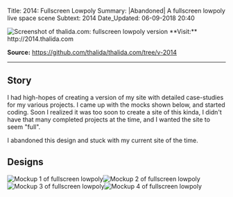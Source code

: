 Title:          2014: Fullscreen Lowpoly
Summary:        |Abandoned| A fullscreen lowpoly live space scene
Subtext:        2014
Date_Updated:   06-09-2018 20:40

<img alt="Screenshot of thalida.com: fullscreen lowpoly version" src="/static/images/posts/meta-history/2014/screenshot.png" class="img--block">
**Visit:**
http://2014.thalida.com

**Source:**
https://github.com/thalida/thalida.com/tree/v-2014

---

## Story
I had high-hopes of creating a version of my site with detailed case-studies for my various projects. I came up with the mocks shown below, and started coding. Soon I realized it was too soon to create a site of this kinda, I didn't have that many completed projects at the time, and I wanted the site to seem "full".

I abandoned this design and stuck with my current site of the time.

## Designs
<img alt="Mockup 1 of fullscreen lowpoly" src="/static/images/posts/meta-history/2014/mock.1.png" class="img--inline img--50percent"><img alt="Mockup 2 of fullscreen lowpoly" src="/static/images/posts/meta-history/2014/mock.2.png" class="img--inline img--50percent">
<img alt="Mockup 3 of fullscreen lowpoly" src="/static/images/posts/meta-history/2014/mock.3.png" class="img--inline img--50percent"><img alt="Mockup 4 of fullscreen lowpoly" src="/static/images/posts/meta-history/2014/mock.4.png" class="img--inline img--50percent">
